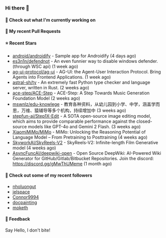 ### Hi there 👋

#### 👷 Check out what I'm currently working on

#### 🔨 My recent Pull Requests


#### ⭐ Recent Stars

- [android/androidify](https://github.com/android/androidify) - Sample app for Androidify (4 days ago)
- [es3n1n/defendnot](https://github.com/es3n1n/defendnot) - An even funnier way to disable windows defender. (through WSC api) (1 week ago)
- [ag-ui-protocol/ag-ui](https://github.com/ag-ui-protocol/ag-ui) - AG-UI: the Agent-User Interaction Protocol. Bring Agents into Frontend Applications. (1 week ago)
- [astral-sh/ty](https://github.com/astral-sh/ty) - An extremely fast Python type checker and language server, written in Rust. (2 weeks ago)
- [ace-step/ACE-Step](https://github.com/ace-step/ACE-Step) - ACE-Step: A Step Towards Music Generation Foundation Model (2 weeks ago)
- [mswnlz/edu-knowlege](https://github.com/mswnlz/edu-knowlege) - 教育各种资料，从幼儿园到小学、中学，涵盖学而思，万维、猿辅导等多个机构，持续增加中 (3 weeks ago)
- [stepfun-ai/Step1X-Edit](https://github.com/stepfun-ai/Step1X-Edit) - A SOTA open-source image editing model, which aims to provide comparable performance against the closed-source models like GPT-4o and Gemini 2 Flash. (3 weeks ago)
- [XiaomiMiMo/MiMo](https://github.com/XiaomiMiMo/MiMo) - MiMo: Unlocking the Reasoning Potential of Language Model – From Pretraining to Posttraining (4 weeks ago)
- [SkyworkAI/SkyReels-V2](https://github.com/SkyworkAI/SkyReels-V2) - SkyReels-V2: Infinite-length Film Generative model (4 weeks ago)
- [AsyncFuncAI/deepwiki-open](https://github.com/AsyncFuncAI/deepwiki-open) - Open Source DeepWiki: AI-Powered Wiki Generator for GitHub/Gitlab/Bitbucket Repositories. Join the discord: https://discord.gg/gMwThUMeme (1 month ago)

#### 👯 Check out some of my recent followers

- [nholuongut](https://github.com/nholuongut)
- [jelspace](https://github.com/jelspace)
- [Connor9994](https://github.com/Connor9994)
- [docpainting](https://github.com/docpainting)
- [moketh](https://github.com/moketh)

#### 💬 Feedback

Say Hello, I don't bite!